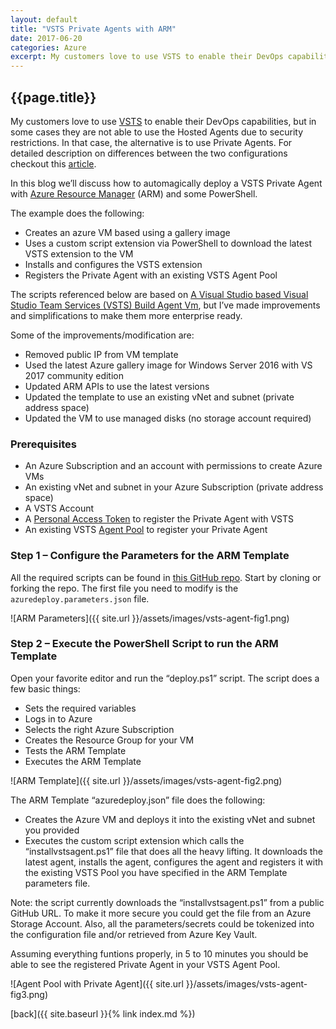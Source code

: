 ```yaml
---
layout: default
title: "VSTS Private Agents with ARM"
date: 2017-06-20
categories: Azure
excerpt: My customers love to use VSTS to enable their DevOps capabilities...
---
```


## {{page.title}}

My customers love to use [VSTS](https://www.visualstudio.com/team-services/) to enable their DevOps capabilities, but in some cases they are not able to use the Hosted Agents due to security restrictions. In that case, the alternative is to use Private Agents. For detailed description on differences between the two configurations checkout this [article](https://www.visualstudio.com/en-us/docs/build/concepts/agents/agents).

In this blog we’ll discuss how to automagically deploy a VSTS Private Agent with [Azure Resource Manager](https://docs.microsoft.com/en-ca/azure/azure-resource-manager/resource-group-overview) (ARM) and some PowerShell.

The example does the following:
-	Creates an azure VM based using a gallery image
-	Uses a custom script extension via PowerShell to download the latest VSTS extension to the VM
-	Installs and configures the VSTS extension
-	Registers the Private Agent with an existing VSTS Agent Pool

The scripts referenced below are based on [A Visual Studio based Visual Studio Team Services (VSTS) Build Agent Vm](https://github.com/Azure/azure-quickstart-templates/tree/master/visual-studio-vstsbuildagent-vm), but I’ve made improvements and simplifications to make them more enterprise ready.

Some of the improvements/modification are:
-	Removed public IP from VM template
-	Used the latest Azure gallery image for Windows Server 2016 with VS 2017 community edition
-	Updated ARM APIs to use the latest versions
-	Updated the template to use an existing vNet and subnet (private address space)
-	Updated the VM to use managed disks (no storage account required)

### Prerequisites
-	An Azure Subscription and an account with permissions to create Azure VMs
-	An existing vNet and subnet in your Azure Subscription (private address space)
-	A VSTS Account
-	A [Personal Access Token](https://www.visualstudio.com/en-us/docs/setup-admin/team-services/use-personal-access-tokens-to-authenticate) to register the Private Agent with VSTS
-	An existing VSTS [Agent Pool](https://www.visualstudio.com/en-us/docs/build/concepts/agents/pools-queues) to register your Private Agent

### Step 1 – Configure the Parameters for the ARM Template
All the required scripts can be found in [this GitHub repo](https://github.com/mariuszdotnet/vsts-hosted-agents). Start by cloning or forking the repo. The first file you need to modify is the `azuredeploy.parameters.json` file.

 
![ARM Parameters]({{ site.url }}/assets/images/vsts-agent-fig1.png)

### Step 2 – Execute the PowerShell Script to run the ARM Template
Open your favorite editor and run the “deploy.ps1” script. The script does a few basic things:
-	Sets the required variables
-	Logs in to Azure
-	Selects the right Azure Subscription
-	Creates the Resource Group for your VM
-	Tests the ARM Template
-	Executes the ARM Template
 
![ARM Template]({{ site.url }}/assets/images/vsts-agent-fig2.png)

The ARM Template “azuredeploy.json” file does the following:
-	Creates the Azure VM and deploys it into the existing vNet and subnet you provided
-	Executes the custom script extension which calls the “installvstsagent.ps1” file that does all the heavy lifting.  It downloads the latest agent, installs the agent, configures the agent and registers it with the existing VSTS Pool you have specified in the ARM Template parameters file.

Note: the script currently downloads the “installvstsagent.ps1” from a public GitHub URL.  To make it more secure you could get the file from an Azure Storage Account.  Also, all the parameters/secrets could be tokenized into the configuration file and/or retrieved from Azure Key Vault.

Assuming everything funtions properly, in 5 to 10 minutes you should be able to see the registered Private Agent in your VSTS Agent Pool.
 
![Agent Pool with Private Agent]({{ site.url }}/assets/images/vsts-agent-fig3.png)


[back]({{ site.baseurl }}{% link index.md %})
